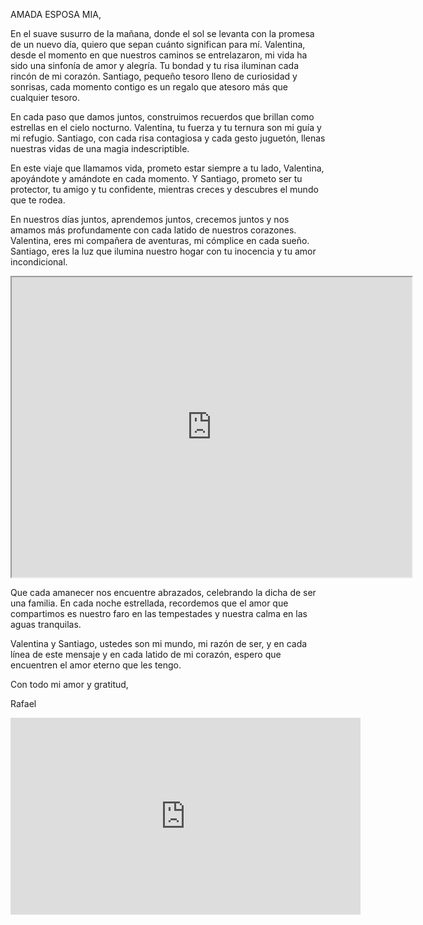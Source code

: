 <div id="mensaje">
<p>AMADA ESPOSA MIA,</p>

<html lang="es">
<head>
    <meta charset="UTF-8">
    <meta name="viewport" content="width=device-width, initial-scale=1.0">
    <title>Mostrar imagen desde Google Drive con JavaScript</title>
</head>
<body>
    <!-- Contenedor donde se mostrará la imagen -->
    <div id="imagen-container"></div>

<script>
        // Función para cargar la imagen desde Google Drive
        function cargarImagenDesdeGoogleDrive() {
            // URL de la imagen en Google Drive
            var imageUrl = 'https://drive.google.com/uc?id=1-nT6fNNxLh1ITLNEvvcPQ64XWp5DV5uY';

            // Crear un elemento <img> en JavaScript
            var imgElement = document.createElement('img');
            imgElement.src = imageUrl;
            imgElement.alt = 'Imagen desde Google Drive';
            imgElement.style.maxWidth = '100%';
            imgElement.style.height = 'auto';

            // Obtener el contenedor donde se mostrará la imagen
            var container = document.getElementById('imagen-container');

            // Agregar la imagen al contenedor
            container.appendChild(imgElement);
        }

        // Llamar a la función para cargar la imagen cuando se cargue la página
        window.onload = function() {
            cargarImagenDesdeGoogleDrive();
        };
    </script>
</body>
</html>

<p>En el suave susurro de la mañana, donde el sol se levanta con la promesa de un nuevo día, quiero que sepan cuánto significan para mí. Valentina, desde el momento en que nuestros caminos se entrelazaron, mi vida ha sido una sinfonía de amor y alegría. Tu bondad y tu risa iluminan cada rincón de mi corazón. Santiago, pequeño tesoro lleno de curiosidad y sonrisas, cada momento contigo es un regalo que atesoro más que cualquier tesoro.</p>

<p>En cada paso que damos juntos, construimos recuerdos que brillan como estrellas en el cielo nocturno. Valentina, tu fuerza y ​​tu ternura son mi guía y mi refugio. Santiago, con cada risa contagiosa y cada gesto juguetón, llenas nuestras vidas de una magia indescriptible.</p>

<p>En este viaje que llamamos vida, prometo estar siempre a tu lado, Valentina, apoyándote y amándote en cada momento. Y Santiago, prometo ser tu protector, tu amigo y tu confidente, mientras creces y descubres el mundo que te rodea.</p>

<p>En nuestros días juntos, aprendemos juntos, crecemos juntos y nos amamos más profundamente con cada latido de nuestros corazones. Valentina, eres mi compañera de aventuras, mi cómplice en cada sueño. Santiago, eres la luz que ilumina nuestro hogar con tu inocencia y tu amor incondicional.</p>

<html lang="es">
<head>
    <meta charset="UTF-8">
    <meta name="viewport" content="width=device-width, initial-scale=1.0">
    <title>Reproducir video de Google Drive</title>
</head>
<body>
    <!-- Inserta el reproductor de Google Drive con el ID del video proporcionado -->
    <iframe src="https://drive.google.com/file/d/1qE1dZgMfPOAlmgs8noOp9g_bIJyFTu4P/preview" width="640" height="480"></iframe>
</body>
</html>

<p>Que cada amanecer nos encuentre abrazados, celebrando la dicha de ser una familia. En cada noche estrellada, recordemos que el amor que compartimos es nuestro faro en las tempestades y nuestra calma en las aguas tranquilas.</p>

<p>Valentina y Santiago, ustedes son mi mundo, mi razón de ser, y en cada línea de este mensaje y en cada latido de mi corazón, espero que encuentren el amor eterno que les tengo.</p>

<p>Con todo mi amor y gratitud,</p>
<p>Rafael</p>
<html lang="es">
<head>
    <meta charset="UTF-8">
    <meta name="viewport" content="width=device-width, initial-scale=1.0">
    <title>Reproducir video de YouTube</title>
</head>
<body>
    <!-- Inserta el reproductor de YouTube con el ID del video proporcionado -->
    <iframe width="560" height="315" src="https://www.youtube.com/embed/VKtF8Ge9fl0" frameborder="0" allowfullscreen></iframe>
</body>
</html>

</div>
